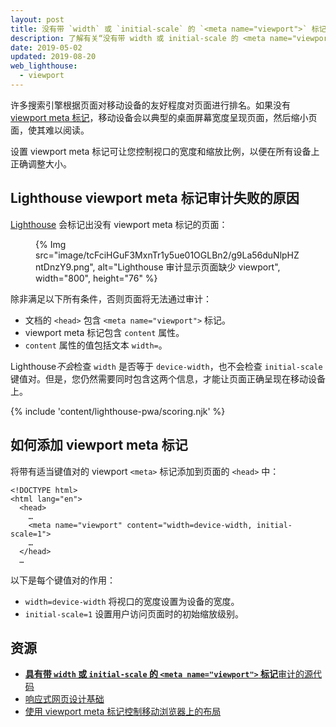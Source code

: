 ```yaml
---
layout: post
title: 没有带 `width` 或 `initial-scale` 的 `<meta name="viewport">` 标记
description: 了解有关“没有带 width 或 initial-scale 的 <meta name="viewport"> 标记”Lighthouse 审计的信息。
date: 2019-05-02
updated: 2019-08-20
web_lighthouse:
  - viewport
---
```


许多搜索引擎根据页面对移动设备的友好程度对页面进行排名。如果没有 [viewport meta 标记](https://developer.mozilla.org/docs/Web/HTML/Viewport_meta_tag)，移动设备会以典型的桌面屏幕宽度呈现页面，然后缩小页面，使其难以阅读。

设置  viewport meta 标记可让您控制视口的宽度和缩放比例，以便在所有设备上正确调整大小。

## Lighthouse  viewport meta 标记审计失败的原因

[Lighthouse](https://developer.chrome.com/docs/lighthouse/overview/) 会标记出没有  viewport meta 标记的页面：

<figure>{% Img src="image/tcFciHGuF3MxnTr1y5ue01OGLBn2/g9La56duNlpHZntDnzY9.png", alt="Lighthouse 审计显示页面缺少 viewport", width="800", height="76" %}</figure>

除非满足以下所有条件，否则页面将无法通过审计：

- 文档的 `<head>` 包含 `<meta name="viewport">` 标记。
-  viewport meta 标记包含 `content` 属性。
- `content` 属性的值包括文本 `width=`。

Lighthouse*不会*检查 `width` 是否等于 `device-width`，也不会检查 `initial-scale` 键值对。但是，您仍然需要同时包含这两个信息，才能让页面正确呈现在移动设备上。

{% include 'content/lighthouse-pwa/scoring.njk' %}

## 如何添加 viewport meta 标记

将带有适当键值对的 viewport `<meta>` 标记添加到页面的 `<head>` 中：

```html/4
<!DOCTYPE html>
<html lang="en">
  <head>
    …
    <meta name="viewport" content="width=device-width, initial-scale=1">
    …
  </head>
  …
```

以下是每个键值对的作用：

- `width=device-width` 将视口的宽度设置为设备的宽度。
- `initial-scale=1` 设置用户访问页面时的初始缩放级别。

## 资源

- [**具有带 `width` 或 `initial-scale` 的 `<meta name="viewport">` 标记**审计的源代码](https://github.com/GoogleChrome/lighthouse/blob/master/core/audits/viewport.js)
- [响应式网页设计基础](https://developers.google.com/web/fundamentals/design-and-ux/responsive/#set-the-viewport)
- [使用  viewport meta 标记控制移动浏览器上的布局](https://developer.mozilla.org/docs/Web/HTML/Viewport_meta_tag)
